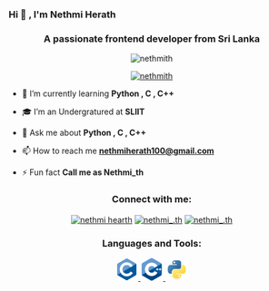 ### Hi 👋 , I'm Nethmi Herath
<h3 align="center">A passionate frontend developer from Sri Lanka</h3>

<p align="center"> <img src="https://komarev.com/ghpvc/?username=nethmith&label=Profile%20views&color=0e75b6&style=flat" alt="nethmith" /> </p>

<p align="center"> <a href="https://github.com/ryo-ma/github-profile-trophy"><img src="https://github-profile-trophy.vercel.app/?username=nethmith" alt="nethmith" /></a> </p>

- 🌱 I’m currently learning **Python , C , C++**

- 🎓 I’m an Undergratured at **SLIIT**

- 💬 Ask me about **Python , C , C++**

- 📫 How to reach me **nethmiherath100@gmail.com**

- ⚡ Fun fact **Call me as Nethmi_th**

<h3 align="center">Connect with me:</h3>
<p align="center">
<a href="https://linkedin.com/in/nethmi hearth" target="blank"><img align="center" src="https://raw.githubusercontent.com/rahuldkjain/github-profile-readme-generator/master/src/images/icons/Social/linked-in-alt.svg" alt="nethmi hearth" height="30" width="40" /></a>
<a href="https://fb.com/nethmi_.th" target="blank"><img align="center" src="https://raw.githubusercontent.com/rahuldkjain/github-profile-readme-generator/master/src/images/icons/Social/facebook.svg" alt="nethmi_.th" height="30" width="40" /></a>
<a href="https://instagram.com/nethmi_.th" target="blank"><img align="center" src="https://raw.githubusercontent.com/rahuldkjain/github-profile-readme-generator/master/src/images/icons/Social/instagram.svg" alt="nethmi_.th" height="30" width="40" /></a>
</p>

<h3 align="center">Languages and Tools:</h3>
<p align="center"> <a href="https://www.cprogramming.com/" target="_blank" rel="noreferrer"> <img src="https://raw.githubusercontent.com/devicons/devicon/master/icons/c/c-original.svg" alt="c" width="40" height="40"/> </a> <a href="https://www.w3schools.com/cpp/" target="_blank" rel="noreferrer"> <img src="https://raw.githubusercontent.com/devicons/devicon/master/icons/cplusplus/cplusplus-original.svg" alt="cplusplus" width="40" height="40"/> </a> <a href="https://www.python.org" target="_blank" rel="noreferrer"> <img src="https://raw.githubusercontent.com/devicons/devicon/master/icons/python/python-original.svg" alt="python" width="40" height="40"/> </a> </p>
